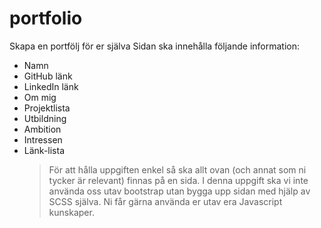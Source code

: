 # portfolio

Skapa en portfölj för er själva
Sidan ska innehålla följande information:

- Namn
- GitHub länk
- LinkedIn länk
- Om mig
- Projektlista
- Utbildning
- Ambition
- Intressen
- Länk-lista
  > För att hålla uppgiften enkel så ska allt ovan (och annat som ni tycker är relevant) finnas på en sida.
  > I denna uppgift ska vi inte använda oss utav bootstrap utan bygga upp sidan med hjälp av SCSS själva.
  > Ni får gärna använda er utav era Javascript kunskaper.
